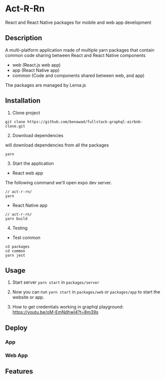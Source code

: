# Act-R-Rn

React and React Native packages for mobile and web app development
  

## Description

A multi-platform application made of multiple yarn packages that contain common code sharing between React and React Native components

- web (React.js web app)  
- app (React Native app)  
- common (Code and components shared between web, and app)  
  
The packages are managed by Lerna.js  
  
## Installation
  
1. Clone project  

```
git clone https://github.com/benawad/fullstack-graphql-airbnb-clone.git
```
  
2. Download dependencies  
   
will download dependencies from all the packages  
```
yarn
```
  
3. Start the application  
  
* React web app
    
The following command we'll open expo dev server.    
```
// act-r-rn/
yarn 
```
* React Native app
```
// act-r-rn/
yarn build 
```
  
4. Testing  
  
* Test common  
  
```
cd packages  
cd common  
yarn jest  
```
  
## Usage

1. Start server `yarn start` in `packages/server`

2. Now you can run `yarn start` in `packages/web` or `packages/app` to start the website or app.

3. How to get credentials working in graphql playground: https://youtu.be/oM-EmNdhwI4?t=8m39s

## Deploy

### App

### Web App

## Features

